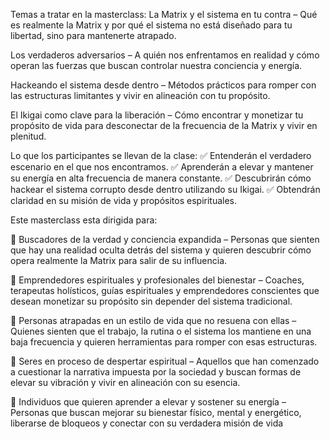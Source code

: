 Temas a tratar en la masterclass:
La Matrix y el sistema en tu contra – Qué es realmente la Matrix y por qué el sistema no está diseñado para tu libertad, sino para mantenerte atrapado.

Los verdaderos adversarios – A quién nos enfrentamos en realidad y cómo operan las fuerzas que buscan controlar nuestra conciencia y energía.

Hackeando el sistema desde dentro – Métodos prácticos para romper con las estructuras limitantes y vivir en alineación con tu propósito.

El Ikigai como clave para la liberación – Cómo encontrar y monetizar tu propósito de vida para desconectar de la frecuencia de la Matrix y vivir en plenitud.

Lo que los participantes se llevan de la clase:
✅ Entenderán el verdadero escenario en el que nos encontramos.
✅ Aprenderán a elevar y mantener su energía en alta frecuencia de manera constante.
✅ Descubrirán cómo hackear el sistema corrupto desde dentro utilizando su Ikigai.
✅ Obtendrán claridad en su misión de vida y propósitos espirituales.

Este masterclass esta dirigida para:

🔹 Buscadores de la verdad y conciencia expandida – Personas que sienten que hay una realidad oculta detrás del sistema y quieren descubrir cómo opera realmente la Matrix para salir de su influencia.

🔹 Emprendedores espirituales y profesionales del bienestar – Coaches, terapeutas holísticos, guías espirituales y emprendedores conscientes que desean monetizar su propósito sin depender del sistema tradicional.

🔹 Personas atrapadas en un estilo de vida que no resuena con ellas – Quienes sienten que el trabajo, la rutina o el sistema los mantiene en una baja frecuencia y quieren herramientas para romper con esas estructuras.

🔹 Seres en proceso de despertar espiritual – Aquellos que han comenzado a cuestionar la narrativa impuesta por la sociedad y buscan formas de elevar su vibración y vivir en alineación con su esencia.

🔹 Individuos que quieren aprender a elevar y sostener su energía – Personas que buscan mejorar su bienestar físico, mental y energético, liberarse de bloqueos y conectar con su verdadera misión de vida
